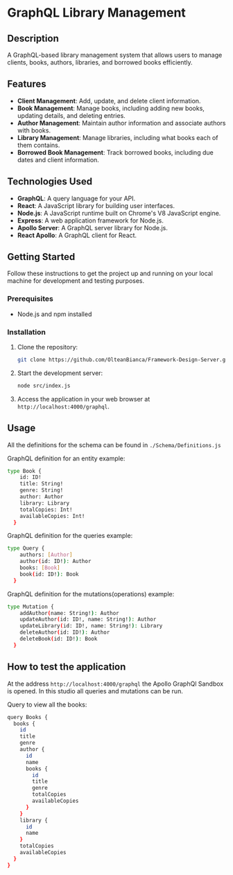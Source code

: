 # GraphQL Library Management

## Description

A GraphQL-based library management system that allows users to manage clients, books, authors, libraries, and borrowed books efficiently.

## Features

- **Client Management**: Add, update, and delete client information.
- **Book Management**: Manage books, including adding new books, updating details, and deleting entries.
- **Author Management**: Maintain author information and associate authors with books.
- **Library Management**: Manage libraries, including what books each of them contains.
- **Borrowed Book Management**: Track borrowed books, including due dates and client information.

## Technologies Used

- **GraphQL**: A query language for your API.
- **React**: A JavaScript library for building user interfaces.
- **Node.js**: A JavaScript runtime built on Chrome's V8 JavaScript engine.
- **Express**: A web application framework for Node.js.
- **Apollo Server**: A GraphQL server library for Node.js.
- **React Apollo**: A GraphQL client for React.

## Getting Started

Follow these instructions to get the project up and running on your local machine for development and testing purposes.

### Prerequisites

- Node.js and npm installed

### Installation

1. Clone the repository:

   ```bash
   git clone https://github.com/OlteanBianca/Framework-Design-Server.git
   ```

2. Start the development server:

   ```bash
   node src/index.js
   ```

3. Access the application in your web browser at `http://localhost:4000/graphql`.

## Usage

All the definitions for the schema can be found in `./Schema/Definitions.js`

GraphQL definition for an entity example:

```bash
type Book {
    id: ID!
    title: String!
    genre: String!
    author: Author
    library: Library
    totalCopies: Int!
    availableCopies: Int!
  }
```

GraphQL definition for the queries example:

```bash
type Query {
    authors: [Author]
    author(id: ID!): Author 
    books: [Book]
    book(id: ID!): Book
  }
```

GraphQL definition for the mutations(operations) example:
```bash
type Mutation {
    addAuthor(name: String!): Author
    updateAuthor(id: ID!, name: String!): Author
    updateLibrary(id: ID!, name: String!): Library
    deleteAuthor(id: ID!): Author
    deleteBook(id: ID!): Book
  }
```

## How to test the application

At the address `http://localhost:4000/graphql` the Apollo GraphQl Sandbox is opened. In this studio all queries and mutations can be run.

Query to view all the books:
```bash
query Books {
  books {
    id
    title
    genre
    author {
      id
      name
      books {
        id
        title
        genre
        totalCopies
        availableCopies
      }
    }
    library {
      id
      name
    }
    totalCopies
    availableCopies
  }
}
```